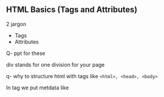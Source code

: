 ## HTML Basics (Tags and Attributes)

2 jargon

- Tags
- Attributes

Q- ppt for these

div stands for one division for your page

q- why to structure html with tags like `<html>, <head>, <body>`

In <head> tag we put metdata like <title> tag
